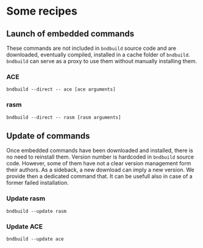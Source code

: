 # Some recipes


## Launch of embedded commands

These commands are not included in `bndbuild` source code and are downloaded,
eventually compiled, installed in a cache folder of `bndbuild`.
`bndbuild` can serve as a proxy to use them without manually installing them.



### ACE

`bndbuild --direct -- ace [ace arguments]`


### rasm

`bndbuild --direct -- rasm [rasm arguments]`


## Update of commands

Once embedded commands have been downloaded and installed, there is no need to reinstall them.
Version number is hardcoded in `bndbuild` source code.
However, some of them have not a clear version management form their authors. As a sideback,
a new download can imply a new version. We provide then a dedicated command that.
It can be usefull also in case of a former failed installation.

### Update rasm

`bndbuild --update rasm`



### Update ACE

`bndbuild --update ace`